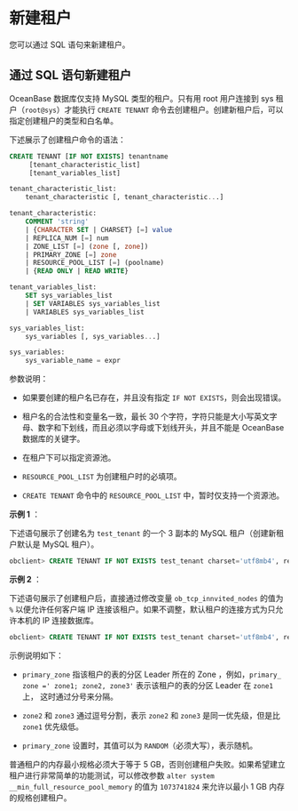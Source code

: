 新建租户 
=========================

您可以通过 SQL 语句来新建租户。

通过 SQL 语句新建租户 
----------------------------------

OceanBase 数据库仅支持 MySQL 类型的租户。只有用 root 用户连接到 sys 租户（`root@sys`）才能执行 `CREATE TENANT` 命令去创建租户。创建新租户后，可以指定创建租户的类型和白名单。

下述展示了创建租户命令的语法：

```sql
CREATE TENANT [IF NOT EXISTS] tenantname
     [tenant_characteristic_list]
     [tenant_variables_list]

tenant_characteristic_list:
    tenant_characteristic [, tenant_characteristic...]

tenant_characteristic:
    COMMENT 'string'
    | {CHARACTER SET | CHARSET} [=] value
    | REPLICA_NUM [=] num
    | ZONE_LIST [=] (zone [, zone])
    | PRIMARY_ZONE [=] zone
    | RESOURCE_POOL_LIST [=] (poolname)
    | {READ ONLY | READ WRITE}

tenant_variables_list:
    SET sys_variables_list
    | SET VARIABLES sys_variables_list
    | VARIABLES sys_variables_list

sys_variables_list:
    sys_variables [, sys_variables...]

sys_variables:
    sys_variable_name = expr
```



参数说明：

* 如果要创建的租户名已存在，并且没有指定 `IF NOT EXISTS`，则会出现错误。

  

* 租户名的合法性和变量名一致，最长 30 个字符，字符只能是大小写英文字母、数字和下划线，而且必须以字母或下划线开头，并且不能是 OceanBase 数据库的关键字。

  

* 在租户下可以指定资源池。

  

* `RESOURCE_POOL_LIST` 为创建租户时的必填项。 

* `CREATE TENANT` 命令中的 `RESOURCE_POOL_LIST` 中，暂时仅支持一个资源池。




**示例 1** ：

下述语句展示了创建名为 `test_tenant` 的一个 3 副本的 MySQL 租户（创建新租户默认是 MySQL 租户）。

```sql
obclient> CREATE TENANT IF NOT EXISTS test_tenant charset='utf8mb4', replica_num=3, zone_list=('zone1','zone2','zone3'), primary_zone='zone1;zone2,zone3', resource_pool_list=('pool1')
```



**示例 2** ：

下述语句展示了创建租户后，直接通过修改变量 `ob_tcp_innvited_nodes` 的值为 `%` 以便允许任何客户端 IP 连接该租户。如果不调整，默认租户的连接方式为只允许本机的 IP 连接数据库。

```sql
obclient> CREATE TENANT IF NOT EXISTS test_tenant charset='utf8mb4', replica_num=3, zone_list=('zone1','zone2','zone3'), primary_zone='zone1;zone2,zone3', resource_pool_list=('pool1') SET ob_tcp_invited_nodes='%' 
```



示例说明如下：

* `primary_zone` 指该租户的表的分区 Leader 所在的 Zone ，例如，`primary_ zone =' zone1; zone2, zone3'` 表示该租户的表的分区 Leader 在 `zone1` 上， 这时通过分号来分隔。

  

* `zone2` 和 `zone3` 通过逗号分割，表示 `zone2` 和 `zone3` 是同一优先级，但是比 `zone1` 优先级低。

  

* `primary_zone` 设置时，其值可以为 `RANDOM`（必须大写），表示随机。

  




普通租户的内存最小规格必须大于等于 5 GB，否则创建租户失败。如果希望建立租户进行非常简单的功能测试，可以修改参数 `alter system __min_full_resource_pool_memory` 的值为 `1073741824` 来允许以最小 1 GB 内存的规格创建租户。
